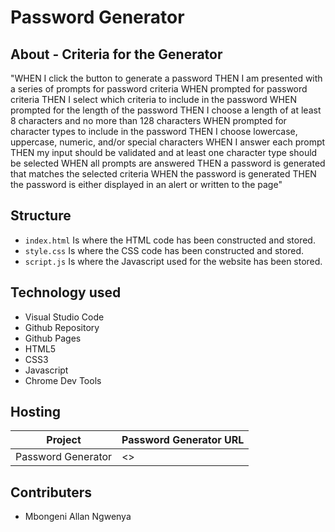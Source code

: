 # Password Generator

## About - Criteria for the Generator

"WHEN I click the button to generate a password THEN I am presented with a series of prompts for password criteria WHEN prompted for password criteria THEN I select which criteria to include in the password WHEN prompted for the length of the password THEN I choose a length of at least 8 characters and no more than 128 characters WHEN prompted for character types to include in the password THEN I choose lowercase, uppercase, numeric, and/or special characters WHEN I answer each prompt THEN my input should be validated and at least one character type should be selected WHEN all prompts are answered THEN a password is generated that matches the selected criteria WHEN the password is generated THEN the password is either displayed in an alert or written to the page"


## Structure

- `index.html` Is where the HTML code has been constructed and stored. 
- `style.css` Is where the CSS code has been constructed and stored. 
- `script.js` Is where the Javascript used for the website has been stored. 

## Technology used

- Visual Studio Code
- Github Repository
- Github Pages
- HTML5
- CSS3
- Javascript
- Chrome Dev Tools


## Hosting

| Project                            | Password Generator URL                           |
|------------------------------------|--------------------------------------------------|
| Password Generator                 | <>                                               |


## Contributers

- Mbongeni Allan Ngwenya

